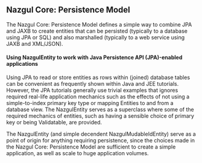 ## Nazgul Core: Persistence Model

The Nazgul Core: Persistence Model defines a simple way to combine JPA and JAXB to create
entities that can be persisted (typically to a database using JPA or SQL) and also marshalled
(typically to a web service using JAXB and XML/JSON).

#### Using NazgulEntity to work with Java Persistence API (JPA)-enabled applications

Using JPA to read or store entities as rows within (joined) database tables can be convenient
as frequently shown within Java and JEE tutorials. However, the JPA tutorials generally use
trivial examples that ignores required real-life application mechanics such as the effects of
not using a simple-to-index primary key type or mapping Entities to and from a database view.
The NazgulEntity serves as a superclass where some of the required mechanics of entities, such
as having a sensible choice of primary key or being Validatable, are provided.

The NazgulEntity (and simple decendent NazgulMudableIdEntity) serve as a point of origin
for anything requiring persistence, since the choices made in the Nazgul Core: Persistence Model
are sufficient to create a simple application, as well as scale to huge application volumes.
